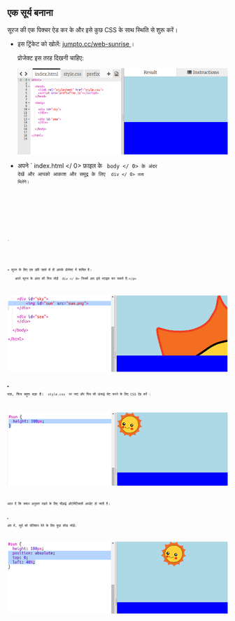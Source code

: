 ## एक सूर्य बनाना

सूरज की एक पिक्चर ऐड कर के और इसे कुछ CSS के साथ स्थिति से शुरू करें।

+ इस ट्रिंकेट को खोलें: <a href="http://jumpto.cc/web-sunrise" target="_blank"> jumpto.cc/web-sunrise </a> ।
    
    प्रोजेक्ट इस तरह दिखनी चाहिए:
    
    ![स्क्रीनशॉट](images/sunrise-starter.png)

+ अपने ` index.html </ 0> फ़ाइल के <code> body </ 0> के अंदर देखें और आपको आकाश और समुद्र के लिए <code> div </ 0> तत्व मिलेंगे।</p>

<pre><code><div id="sky">
</div>

<div id="sea">
</div>
`</pre></li> 
    
    + सूरज के लिए एक छवि पहले से ही आपके प्रोजेक्ट में शामिल है।
        
        अपने सूरज के अंदर की चित्र जोड़ें  div </ 0> जिसमें आप इसे स्टाइल कर सकते हैं:</p>

<p><img src="images/sunrise-sun-image.png" alt="स्क्रीनशॉट" /></p></li>
<li><p>वाह, चित्र बहुत बड़ा है। <code> style.css </ 0> पर जाएं और चित्र की ऊंचाई सेट करने के लिए CSS ऐड करें :</p>

<p><img src="images/sunrise-sun-height.png" alt="स्क्रीनशॉट" /></p>

<p>ध्यान दें कि समान अनुपात रखने के लिए चौड़ाई ऑटोमेटिकली अपडेट हो जाती है।</p></li>
<li><p>अंत में, सूर्य को पोज़िशन देने के लिए कुछ कोड जोड़ें:</p>

<p><img src="images/sunrise-sun-position.png" alt="स्क्रीनशॉट" /></p></li>
</ul>